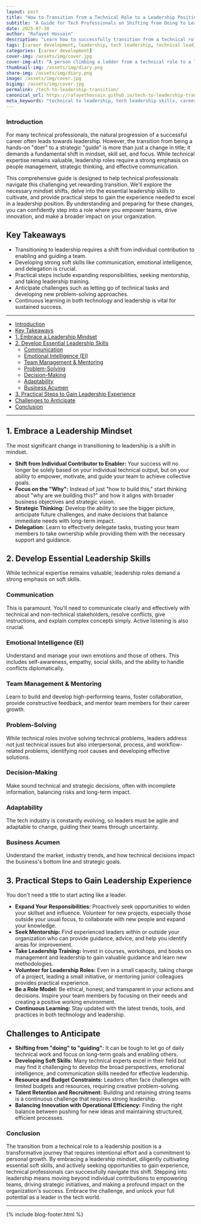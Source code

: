 ```yaml
---
layout: post
title: "How to Transition from a Technical Role to a Leadership Position"
subtitle: "A Guide for Tech Professionals on Shifting from Doing to Leading"
date: 2025-07-30
author: "Rafayet Hossain"
description: "Learn how to successfully transition from a technical role to a leadership position. This guide covers mindset shifts, essential skills, and practical steps for tech professionals."
tags: [career development, leadership, tech leadership, technical lead, management, career transition, soft skills, professional growth]
categories: [career development]
cover-img: /assets/img/cover.jpg
cover-img-alt: "A person climbing a ladder from a technical role to a leadership role, symbolizing career progression."
thumbnail-img: /assets/img/diary.png
share-img: /assets/img/diary.png
image: /assets/img/cover.jpg
bigimg: /assets/img/cover.jpg
permalink: /tech-to-leadership-transition/
canonical_url: https://rafayethossain.github.io/tech-to-leadership-transition/
meta_keywords: "technical to leadership, tech leadership skills, career path tech, software engineering leadership, how to become a tech lead, management transition tech"
---
```


### Introduction

For many technical professionals, the natural progression of a successful career often leads towards leadership. However, the transition from being a hands-on "doer" to a strategic "guide" is more than just a change in title; it demands a fundamental shift in mindset, skill set, and focus. While technical expertise remains valuable, leadership roles require a strong emphasis on people management, strategic thinking, and effective communication.

This comprehensive guide is designed to help technical professionals navigate this challenging yet rewarding transition. We'll explore the necessary mindset shifts, delve into the essential leadership skills to cultivate, and provide practical steps to gain the experience needed to excel in a leadership position. By understanding and preparing for these changes, you can confidently step into a role where you empower teams, drive innovation, and make a broader impact on your organization.

## Key Takeaways

*   Transitioning to leadership requires a shift from individual contribution to enabling and guiding a team.
*   Developing strong soft skills like communication, emotional intelligence, and delegation is crucial.
*   Practical steps include expanding responsibilities, seeking mentorship, and taking leadership training.
*   Anticipate challenges such as letting go of technical tasks and developing new problem-solving approaches.
*   Continuous learning in both technology and leadership is vital for sustained success.

---

- [Introduction](#introduction)
- [Key Takeaways](#key-takeaways)
- [1. Embrace a Leadership Mindset](#1-embrace-a-leadership-mindset)
- [2. Develop Essential Leadership Skills](#2-develop-essential-leadership-skills)
    - [Communication](#communication)
    - [Emotional Intelligence (EI)](#emotional-intelligence-ei)
    - [Team Management & Mentoring](#team-management--mentoring)
    - [Problem-Solving](#problem-solving)
    - [Decision-Making](#decision-making)
    - [Adaptability](#adaptability)
    - [Business Acumen](#business-acumen)
- [3. Practical Steps to Gain Leadership Experience](#3-practical-steps-to-gain-leadership-experience)
- [Challenges to Anticipate](#challenges-to-anticipate)
- [Conclusion](#conclusion)

---

## 1. Embrace a Leadership Mindset

The most significant change in transitioning to leadership is a shift in mindset.

*   **Shift from Individual Contributor to Enabler:** Your success will no longer be solely based on your individual technical output, but on your ability to empower, motivate, and guide your team to achieve collective goals.
*   **Focus on the "Why":** Instead of just "how to build this," start thinking about "why are we building this?" and how it aligns with broader business objectives and strategic vision.
*   **Strategic Thinking:** Develop the ability to see the bigger picture, anticipate future challenges, and make decisions that balance immediate needs with long-term impact.
*   **Delegation:** Learn to effectively delegate tasks, trusting your team members to take ownership while providing them with the necessary support and guidance.

## 2. Develop Essential Leadership Skills

While technical expertise remains valuable, leadership roles demand a strong emphasis on soft skills.

### Communication

This is paramount. You'll need to communicate clearly and effectively with technical and non-technical stakeholders, resolve conflicts, give instructions, and explain complex concepts simply. Active listening is also crucial.

### Emotional Intelligence (EI)

Understand and manage your own emotions and those of others. This includes self-awareness, empathy, social skills, and the ability to handle conflicts diplomatically.

### Team Management & Mentoring

Learn to build and develop high-performing teams, foster collaboration, provide constructive feedback, and mentor team members for their career growth.

### Problem-Solving

While technical roles involve solving technical problems, leaders address not just technical issues but also interpersonal, process, and workflow-related problems, identifying root causes and developing effective solutions.

### Decision-Making

Make sound technical and strategic decisions, often with incomplete information, balancing risks and long-term impact.

### Adaptability

The tech industry is constantly evolving, so leaders must be agile and adaptable to change, guiding their teams through uncertainty.

### Business Acumen

Understand the market, industry trends, and how technical decisions impact the business's bottom line and strategic goals.

## 3. Practical Steps to Gain Leadership Experience

You don't need a title to start acting like a leader.

*   **Expand Your Responsibilities:** Proactively seek opportunities to widen your skillset and influence. Volunteer for new projects, especially those outside your usual focus, to collaborate with new people and expand your knowledge.
*   **Seek Mentorship:** Find experienced leaders within or outside your organization who can provide guidance, advice, and help you identify areas for improvement.
*   **Take Leadership Training:** Invest in courses, workshops, and books on management and leadership to gain valuable guidance and learn new methodologies.
*   **Volunteer for Leadership Roles:** Even in a small capacity, taking charge of a project, leading a small initiative, or mentoring junior colleagues provides practical experience.
*   **Be a Role Model:** Be ethical, honest, and transparent in your actions and decisions. Inspire your team members by focusing on their needs and creating a positive working environment.
*   **Continuous Learning:** Stay updated with the latest trends, tools, and practices in both technology and leadership.

## Challenges to Anticipate

*   **Shifting from "doing" to "guiding":** It can be tough to let go of daily technical work and focus on long-term goals and enabling others.
*   **Developing Soft Skills:** Many technical experts excel in their field but may find it challenging to develop the broad perspectives, emotional intelligence, and communication skills needed for effective leadership.
*   **Resource and Budget Constraints:** Leaders often face challenges with limited budgets and resources, requiring creative problem-solving.
*   **Talent Retention and Recruitment:** Building and retaining strong teams is a continuous challenge that requires strong leadership.
*   **Balancing Innovation with Operational Efficiency:** Finding the right balance between pushing for new ideas and maintaining structured, efficient processes.

### Conclusion

The transition from a technical role to a leadership position is a transformative journey that requires intentional effort and a commitment to personal growth. By embracing a leadership mindset, diligently cultivating essential soft skills, and actively seeking opportunities to gain experience, technical professionals can successfully navigate this shift. Stepping into leadership means moving beyond individual contributions to empowering teams, driving strategic initiatives, and making a profound impact on the organization's success. Embrace the challenge, and unlock your full potential as a leader in the tech world.

---

{% include blog-footer.html %}
